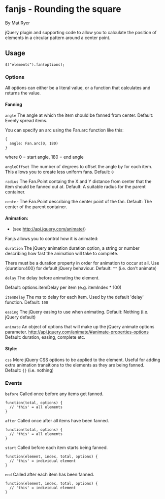 
# fanjs - Rounding the square
By Mat Ryer

jQuery plugin and supporting code to allow you to calculate the position of elements in a circular pattern around a center point.  

## Usage

    $("elements").fan(options);

### Options

All options can either be a literal value, or a function that
calculates and returns the value.

#### Fanning

`angle` The angle at which the item should be fanned from center.  Default: Evenly spread items.

You can specify an arc using the Fan.arc function like this:

    {
      angle: Fan.arc(0, 180)
    }

where 0 = start angle, 180 = end angle

`angleOffset` The number of degrees to offset the angle by for each item.  This allows you to create less uniform fans.  Default: `0`

`radius` The Fan.Point containg the X and Y distance from center that the item should be fanned out at.  Default: A suitable radius for the parent container.

`center` The Fan.Point describing the center point of the fan.  Default: The center of the parent container.

#### Animation:

  * (see http://api.jquery.com/animate/)

Fanjs allows you to control how it is animated:

`duration` The jQuery animation duration option, a string or number describing how fast the animation will take to complete.

There must be a duration property in order for animation to occur at all.  Use {duration:400} for default jQuery behaviour.  Default: `""` (i.e. don't animate)

`delay` The delay before animating the element.

Default: options.itemDelay per item (e.g. itemIndex * 100)

`itemDelay` The ms to delay for each item.  Used by the default 'delay' function.  Default: `100`

`easing` The jQuery easing to use when animating.  Default: Nothing (i.e. jQuery default)

`animate` An object of options that will make up the jQuery animate options parameter. http://api.jquery.com/animate/#animate-properties-options  Default: duration, easing, complete etc.

#### Style:

`css` More jQuery CSS options to be applied to the element.  Useful for adding extra animation transitions to the elements as they are being fanned.  Default: `{}` (i.e. nothing)

### Events

`before` Called once before any items get fanned.

    function(total, options) {
      // 'this' = all elements
    }

`after` Called once after all items have been fanned.

    function(total, options) {
      // 'this' = all elements
    }

`start` Called before each item starts being fanned.

    function(element, index, total, options) {
      // 'this' = individual element
    }

`end` Called after each item has been fanned.

    function(element, index, total, options) {
      // 'this' = individual element
    }
